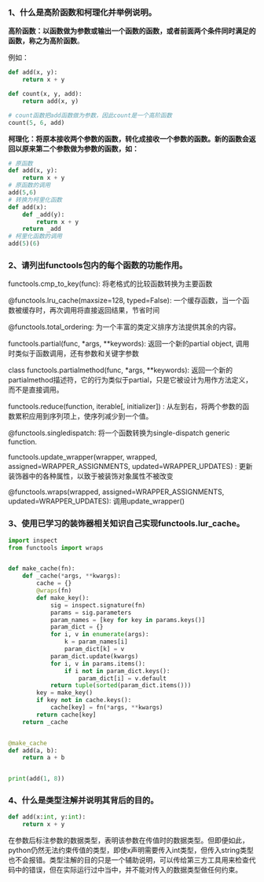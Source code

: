 ###  1、什么是高阶函数和柯理化并举例说明。 

**高阶函数：以函数做为参数或输出一个函数的函数，或者前面两个条件同时满足的函数，称之为高阶函数**。

例如：

```python
def add(x, y):
    return x + y

def count(x, y, add):
    return add(x, y)

# count函数把add函数做为参数，因此count是一个高阶函数
count(5, 6, add)
```



**柯理化：将原本接收两个参数的函数，转化成接收一个参数的函数。新的函数会返回以原来第二个参数做为参数的函数，如：**

```python
# 原函数
def add(x, y):
    return x + y
# 原函数的调用
add(5,6)
# 转换为柯里化函数
def add(x):
    def _add(y):
        return x + y
    return _add
# 柯里化函数的调用
add(5)(6)
```



### 2、请列出functools包内的每个函数的功能作用。 

functools.cmp_to_key(func):  将老格式的比较函数转换为主要函数

@functools.lru_cache(maxsize=128, typed=False): 一个缓存函数，当一个函数被缓存时，再次调用将直接返回结果，节省时间

@functools.total_ordering:  为一个丰富的类定义排序方法提供其余的内容。

functools.partial(func, *args, **keywords):  返回一个新的partial object, 调用时类似于函数调用，还有参数和关键字参数

class functools.partialmethod(func, *args, **keywords):  返回一个新的partialmethod描述符，它的行为类似于partial，只是它被设计为用作方法定义，而不是直接调用。 

functools.reduce(function, iterable[, initializer]) :  从左到右，将两个参数的函数累积应用到序列项上，使序列减少到一个值。 

@functools.singledispatch: 将一个函数转换为single-dispatch generic function.

functools.update_wrapper(wrapper, wrapped, assigned=WRAPPER_ASSIGNMENTS, updated=WRAPPER_UPDATES) :  更新装饰器中的各种属性，以致于被装饰对象属性不被改变

@functools.wraps(wrapped, assigned=WRAPPER_ASSIGNMENTS, updated=WRAPPER_UPDATES): 调用update_wrapper()

###  3、使用已学习的装饰器相关知识自己实现functools.lur_cache。

```python
import inspect
from functools import wraps


def make_cache(fn):
    def _cache(*args, **kwargs):
        cache = {}
        @wraps(fn)
        def make_key():
            sig = inspect.signature(fn)
            params = sig.parameters
            param_names = [key for key in params.keys()]
            param_dict = {}
            for i, v in enumerate(args):
                k = param_names[i]
                param_dict[k] = v
            param_dict.update(kwargs)
            for i, v in params.items():
                if i not in param_dict.keys():
                    param_dict[i] = v.default
            return tuple(sorted(param_dict.items()))
        key = make_key()
        if key not in cache.keys():
            cache[key] = fn(*args, **kwargs)
        return cache[key]
    return _cache


@make_cache
def add(a, b):
    return a + b


print(add(1, 8))

```

###   4、什么是类型注解并说明其背后的目的。  

```python
def add(x:int, y:int):
    return x + y
```

在参数后标注参数的数据类型，表明该参数在传值时的数据类型。但即便如此，python仍然无法约束传值的类型，即使x声明需要传入int类型，但传入string类型也不会报错。类型注解的目的只是一个辅助说明，可以传给第三方工具用来检查代码中的错误，但在实际运行过中当中，并不能对传入的数据类型做任何约束。